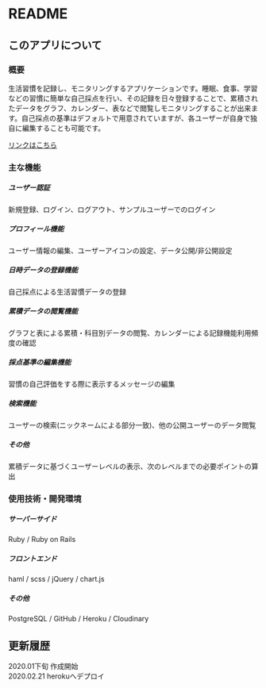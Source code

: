 # README

## このアプリについて
  
### 概要

生活習慣を記録し、モニタリングするアプリケーションです。睡眠、食事、学習などの習慣に簡単な自己採点を行い、その記録を日々登録することで、累積されたデータをグラフ、カレンダー、表などで閲覧しモニタリングすることが出来ます。自己採点の基準はデフォルトで用意されていますが、各ユーザーが自身で独自に編集することも可能です。

[リンクはこちら](https://giantstep.herokuapp.com/)


### 主な機能

##### ユーザー認証
新規登録、ログイン、ログアウト、サンプルユーザーでのログイン
##### プロフィール機能
ユーザー情報の編集、ユーザーアイコンの設定、データ公開/非公開設定
##### 日時データの登録機能
自己採点による生活習慣データの登録
##### 累積データの閲覧機能
グラフと表による累積・科目別データの閲覧、カレンダーによる記録機能利用頻度の確認
##### 採点基準の編集機能
習慣の自己評価をする際に表示するメッセージの編集
##### 検索機能
ユーザーの検索(ニックネームによる部分一致)、他の公開ユーザーのデータ閲覧
##### その他
累積データに基づくユーザーレベルの表示、次のレベルまでの必要ポイントの算出  



### 使用技術・開発環境

##### サーバーサイド
Ruby / Ruby on Rails
##### フロントエンド
haml / scss / jQuery / chart.js
##### その他
PostgreSQL / GitHub / Heroku / Cloudinary

## 更新履歴

2020.01下旬 作成開始  
2020.02.21 herokuへデプロイ
